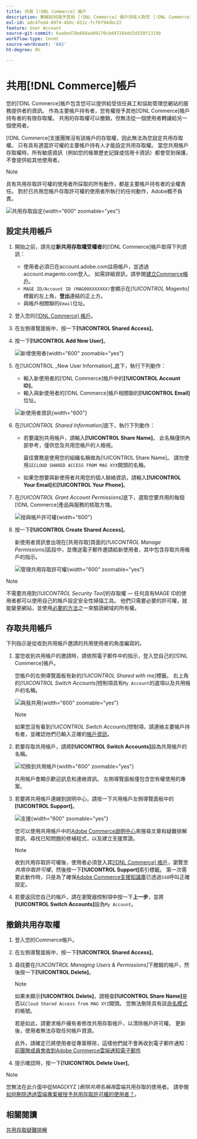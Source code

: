 ```yaml
---
title: 共用 [!DNL Commerce] 帳戶
description: 瞭解如何授予其他 [!DNL Commerce] 帳戶持有人對您 [!DNL Commerce] 帳戶的有限存取權。
exl-id: adc4fed4-89f4-4b0c-811c-fcf6f94dbc22
feature: User Account
source-git-commit: 6aa0ed78e668aa09170cbd47284dd2d559f1319b
workflow-type: tm+mt
source-wordcount: '842'
ht-degree: 0%

---
```


# 共用[!DNL Commerce]帳戶

您的[!DNL Commerce]帳戶包含您可以提供給受信任員工和協助管理您網站的服務提供者的資訊。 作為主要帳戶持有者，您有權授予其他[!DNL Commerce]帳戶持有者的有限存取權。 共用的存取權可以撤銷，但無法從一個使用者轉讓給另一個使用者。

[!DNL Commerce]支援團隊沒有該帳戶的存取權，因此無法為您設定共用存取權。 只有具有適當許可權的主要帳戶持有人才能設定共用存取權。 當您共用帳戶存取權時，所有敏感資訊（例如您的帳單歷史記錄或信用卡資訊）都會受到保護，不會提供給其他使用者。

>[!NOTE]
>
>具有共用存取許可權的使用者所採取的所有動作，都是主要帳戶持有者的全權責任。 對於已共用您帳戶存取許可權的使用者所執行的任何動作，Adobe概不負責。

![共用存取設定](./assets/shared-access.png){width="600" zoomable="yes"}

## 設定共用帳戶

1. 開始之前，請先從&#x200B;**新共用存取權受權者**&#x200B;的[!DNL Commerce]帳戶取得下列資訊：

   - 使用者必須已在account.adobe.com註冊帳戶，並透過account.magento.com登入。 如需詳細資訊，請參閱[建立Commerce帳戶](https://experienceleague.adobe.com/en/docs/commerce-admin/start/commerce-account/commerce-account-create#create-a-commerce-account)。
   - `MAGE ID/Account ID (MAG00XXXXXXX)`會顯示在&#x200B;_[!UICONTROL Magento]_&#x200B;標籤的左上角，**登出**&#x200B;連結的正上方。
   - 與帳戶相關聯的`Email`位址。

1. 登入您的[[!DNL Commerce] 帳戶](commerce-account-create.md)。

1. 在左側導覽面板中，按一下&#x200B;**[!UICONTROL Shared Access]**。

1. 按一下&#x200B;**[!UICONTROL Add New User]**。

   ![新增使用者](./assets/shared-access-add.png){width="600" zoomable="yes"}

1. 在[!UICONTROL _New User Information]_底下，執行下列動作：

   - 輸入新使用者的[!DNL Commerce]帳戶中的&#x200B;**[!UICONTROL Account ID]**。
   - 輸入與新使用者的[!DNL Commerce]帳戶相關聯的&#x200B;**[!UICONTROL Email]**&#x200B;位址。

   ![新使用者資訊](./assets/shared-new-user.png){width="600"}

1. 在&#x200B;_[!UICONTROL Shared Information]_&#x200B;底下，執行下列動作：

   - 若要識別共用帳戶，請輸入&#x200B;**[!UICONTROL Share Name]**。 此名稱僅供內部參考，僅供您及共用您帳戶的人檢視。

     最佳實務是使用您的組織名稱做為[!UICONTROL Share Name]。 請勿使用以`CLOUD SHARED ACCESS FROM MAG XYX`開頭的名稱。
   - 如果您想要與新使用者共用您的個人聯絡資訊，請輸入&#x200B;**[!UICONTROL Your Email]**&#x200B;和&#x200B;**[!UICONTROL Your Phone]**。

1. 在&#x200B;_[!UICONTROL Grant Account Permissions]_&#x200B;底下，選取您要共用的每個[!DNL Commerce]產品與服務的核取方塊。

   ![授與帳戶許可權](./assets/shared-permissions.png){width="600"}

1. 按一下&#x200B;**[!UICONTROL Create Shared Access]**。

   新使用者資訊會出現在[共用存取]頁面的&#x200B;_[!UICONTROL Manage Permissions]_&#x200B;區段中，並傳送電子郵件邀請給新使用者，其中包含存取共用帳戶的指示。

   ![管理共用存取許可權](./assets/shared-manage-permissions.png){width="600" zoomable="yes"}

>[!NOTE]
>
>不需要共用對&#x200B;_[!UICONTROL Security Tool]_&#x200B;的存取權 — 任何具有MAGE ID的使用者都可以使用自己的帳戶設定安全性掃描工具。 他們只需要必要的許可權，就能變更網站，並使用[必要的方法](https://experienceleague.adobe.com/en/docs/commerce-admin/systems/security/security-scan)之一來驗證網域的所有權。

## 存取共用帳戶

下列指示是從收到共用帳戶邀請的共用使用者的角度編寫的。

1. 當您收到共用帳戶的邀請時，請依照電子郵件中的指示，登入您自己的[!DNL Commerce]帳戶。

   您帳戶的左側導覽面板有新的&#x200B;_[!UICONTROL Shared with me]_&#x200B;標籤。 右上角的&#x200B;_[!UICONTROL Switch Accounts]_&#x200B;控制項具有`My Account`的選項以及共用帳戶的名稱。

   ![與我共用](./assets/shared-with-me.png){width="600" zoomable="yes"}

   >[!NOTE]
   >
   >   如果您沒有看到&#x200B;_[!UICONTROL Switch Accounts]_&#x200B;控制項，請連絡主要帳戶持有者，並確認他們已輸入正確的[帳戶資訊](#set-up-a-shared-account)。


1. 若要存取共用帳戶，請將&#x200B;**[!UICONTROL Switch Accounts]**&#x200B;設為共用帳戶的名稱。

   ![切換到共用帳戶](./assets/shared-switch.png){width="600" zoomable="yes"}

   共用帳戶會顯示歡迎訊息和連絡資訊。 左側導覽面板僅包含您有權使用的專案。

1. 若要將共用帳戶連線到說明中心，請按一下共用帳戶左側導覽面板中的&#x200B;**[!UICONTROL Support]**。

   ![支援](./assets/shared-support.png){width="600" zoomable="yes"}

   您可以使用共用帳戶中的[Adobe Commerce說明中心](https://experienceleague.adobe.com/en/docs/commerce-knowledge-base/kb/overview)來搜尋文章和疑難排解資訊、尋找已知問題的修補程式，以及建立支援票證。

   >[!NOTE]
   >
   >收到共用存取許可權後，使用者必須登入其[[!DNL Commerce] 帳戶](https://account.magento.com/customer/account/login)，瀏覽至&#x200B;_共用存取許可權_，然後按一下&#x200B;**[!UICONTROL Support]**&#x200B;索引標籤。 第一次需要此動作時，只是為了確保[Adobe Commerce支援知識庫](https://experienceleague.adobe.com/en/docs/commerce-knowledge-base/kb/overview)已透過`SSO`呼叫正確設定。

1. 若要返回您自己的帳戶，請在瀏覽器控制項中按一下&#x200B;**上一步**，並將&#x200B;**[!UICONTROL Switch Accounts]**&#x200B;設為`My Account`。

## 撤銷共用存取權

1. 登入您的Commerce帳戶。

1. 在左側導覽面板中，按一下&#x200B;**[!UICONTROL Shared Access]**。

1. 尋找要在&#x200B;_[!UICONTROL Managing Users & Permissions]_&#x200B;下撤銷的帳戶，然後按一下&#x200B;**[!UICONTROL Delete]**。

   >[!NOTE]
   >
   > 如果未顯示&#x200B;**[!UICONTROL Delete]**，請檢查&#x200B;**[!UICONTROL Share Name]**&#x200B;是否以`Cloud Shared Access from MAG XYZ`開頭。 您無法刪除具有該[命名模式](https://experienceleague.adobe.com/en/docs/commerce-knowledge-base/kb/help-center-guide/magento-help-center-user-guide#remove-cloud-shared-access-users)的帳號。
   > 
   > 若是如此，請要求帳戶擁有者修改共用存取帳戶，以清除帳戶許可權。 更新後，使用者無法存取任何帳戶資源。
   >
   > 此外，請確定已將使用者從專案移除，這樣他們就不會再收到電子郵件通知： [前團隊成員會收到Adobe Commerce雲端通知電子郵件](https://experienceleague.adobe.com/en/docs/commerce-knowledge-base/kb/troubleshooting/miscellaneous/former-teammembers-receive-cloud-notification-emails)


1. 提示確認時，按一下&#x200B;**[!UICONTROL Delete User]**。

>[!NOTE]
>
>您無法在此介面中從MAG[XYZ ]_刪除共用名稱為_&#x200B;雲端共用存取的使用者。 請參閱[如何刪除透過雲端專案被授予共用存取許可權的使用者？](https://experienceleague.adobe.com/en/docs/commerce-knowledge-base/kb/troubleshooting/miscellaneous/shared-access-troubleshooting)。

## 相關閱讀

[共用存取疑難排解](https://experienceleague.adobe.com/en/docs/commerce-knowledge-base/kb/troubleshooting/miscellaneous/shared-access-troubleshooting)

